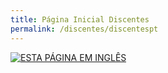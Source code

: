 ```yaml
---
title: Página Inicial Discentes
permalink: /discentes/discentespt
---
```


[![ESTA PÁGINA EM INGLÊS](https://img.shields.io/static/v1?label=&message=ESTA+P%C3%81GINA+EM+INGL%C3%8AS&color=%23009BD5&style=for-the-badge)](https://si-unifeb.github.io/discentes/discentesen)
